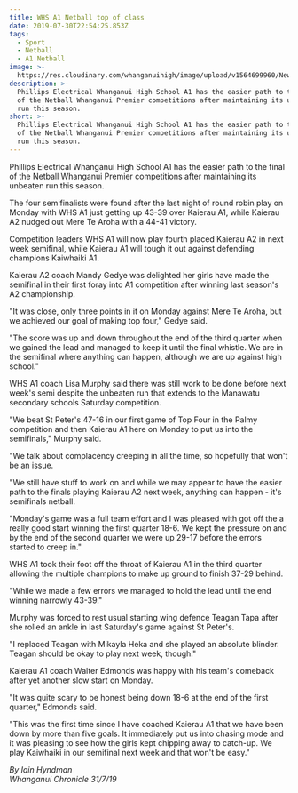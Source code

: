 ```yaml
---
title: WHS A1 Netball top of class
date: 2019-07-30T22:54:25.853Z
tags:
  - Sport
  - Netball
  - A1 Netball
image: >-
  https://res.cloudinary.com/whanganuihigh/image/upload/v1564699960/News/A1-netball-crop.on-Monday-night.jpg
description: >-
  Phillips Electrical Whanganui High School A1 has the easier path to the final
  of the Netball Whanganui Premier competitions after maintaining its unbeaten
  run this season.
short: >-
  Phillips Electrical Whanganui High School A1 has the easier path to the final
  of the Netball Whanganui Premier competitions after maintaining its unbeaten
  run this season.
---
```

Phillips Electrical Whanganui High School A1 has the easier path to the final of the Netball Whanganui Premier competitions after maintaining its unbeaten run this season.

The four semifinalists were found after the last night of round robin play on Monday with WHS A1 just getting up 43-39 over Kaierau A1, while Kaierau A2 nudged out Mere Te Aroha with a 44-41 victory.

Competition leaders WHS A1 will now play fourth placed Kaierau A2 in next week semifinal, while Kaierau A1 will tough it out against defending champions Kaiwhaiki A1.

Kaierau A2 coach Mandy Gedye was delighted her girls have made the semifinal in their first foray into A1 competition after winning last season's A2 championship.

"It was close, only three points in it on Monday against Mere Te Aroha, but we achieved our goal of making top four," Gedye said.

"The score was up and down throughout the end of the third quarter when we gained the lead and managed to keep it until the final whistle. We are in the semifinal where anything can happen, although we are up against high school."

WHS A1 coach Lisa Murphy said there was still work to be done before next week's semi despite the unbeaten run that extends to the Manawatu secondary schools Saturday competition.

"We beat St Peter's 47-16 in our first game of Top Four in the Palmy competition and then Kaierau A1 here on Monday to put us into the semifinals," Murphy said.

"We talk about complacency creeping in all the time, so hopefully that won't be an issue.

"We still have stuff to work on and while we may appear to have the easier path to the finals playing Kaierau A2 next week, anything can happen - it's semifinals netball.

"Monday's game was a full team effort and I was pleased with got off the a really good start winning the first quarter 18-6. We kept the pressure on and by the end of the second quarter we were up 29-17 before the errors started to creep in."

WHS A1 took their foot off the throat of Kaierau A1 in the third quarter allowing the multiple champions to make up ground to finish 37-29 behind.

"While we made a few errors we managed to hold the lead until the end winning narrowly 43-39."

Murphy was forced to rest usual starting wing defence Teagan Tapa after she rolled an ankle in last Saturday's game against St Peter's.

"I replaced Teagan with Mikayla Heka and she played an absolute blinder. Teagan should be okay to play next week, though."

Kaierau A1 coach Walter Edmonds was happy with his team's comeback after yet another slow start on Monday.

"It was quite scary to be honest being down 18-6 at the end of the first quarter," Edmonds said.

"This was the first time since I have coached Kaierau A1 that we have been down by more than five goals. It immediately put us into chasing mode and it was pleasing to see how the girls kept chipping away to catch-up. We play Kaiwhaiki in our semifinal next week and that won't be easy."

_By Iain Hyndman_  
_Whanganui Chronicle 31/7/19_

